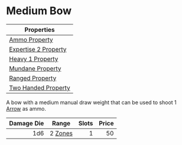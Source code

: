 # Medium Bow

| Properties                                                                    |
| ----------------------------------------------------------------------------- |
| [Ammo Property](../../Weapon%20Properties/Ammo%20Property.md)                 |
| [Expertise 2 Property](../../Weapon%20Properties/Expertise%20X%20Property.md) |
| [Heavy 1 Property](../../Weapon%20Properties/Heavy%20X%20Property.md)         |
| [Mundane Property](../../Material%20Properties/Mundane%20Property.md)         |
| [Ranged Property](../../Weapon%20Properties/Ranged%20Property.md)             |
| [Two Handed Property](../../Weapon%20Properties/Two%20Handed%20Property.md)   |

A bow with a medium manual draw weight that can be used to shoot 1 [Arrow](../Ammo/Arrow.md) as ammo.

| Damage Die | Range                                                           | Slots | Price |
| ---------: | --------------------------------------------------------------- | ----: | ----: |
|        1d6 | 2 [Zones](../../../Game%20Procedures/Core%20Procedures/Zone.md) |     1 |    50 |
